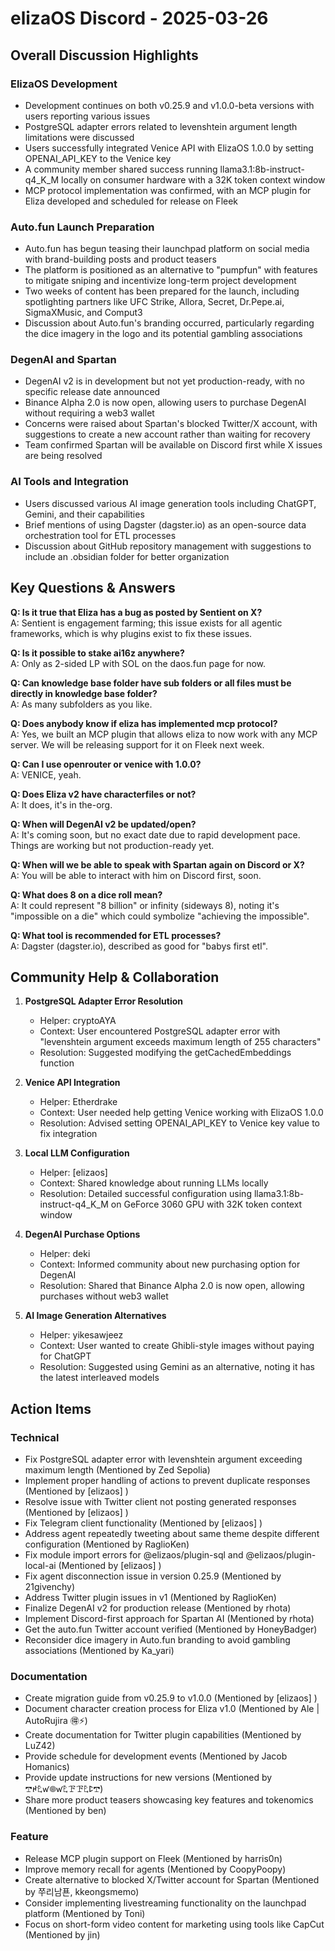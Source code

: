 # elizaOS Discord - 2025-03-26

## Overall Discussion Highlights

### ElizaOS Development
- Development continues on both v0.25.9 and v1.0.0-beta versions with users reporting various issues
- PostgreSQL adapter errors related to levenshtein argument length limitations were discussed
- Users successfully integrated Venice API with ElizaOS 1.0.0 by setting OPENAI_API_KEY to the Venice key
- A community member shared success running llama3.1:8b-instruct-q4_K_M locally on consumer hardware with a 32K token context window
- MCP protocol implementation was confirmed, with an MCP plugin for Eliza developed and scheduled for release on Fleek

### Auto.fun Launch Preparation
- Auto.fun has begun teasing their launchpad platform on social media with brand-building posts and product teasers
- The platform is positioned as an alternative to "pumpfun" with features to mitigate sniping and incentivize long-term project development
- Two weeks of content has been prepared for the launch, including spotlighting partners like UFC Strike, Allora, Secret, Dr.Pepe.ai, SigmaXMusic, and Comput3
- Discussion about Auto.fun's branding occurred, particularly regarding the dice imagery in the logo and its potential gambling associations

### DegenAI and Spartan
- DegenAI v2 is in development but not yet production-ready, with no specific release date announced
- Binance Alpha 2.0 is now open, allowing users to purchase DegenAI without requiring a web3 wallet
- Concerns were raised about Spartan's blocked Twitter/X account, with suggestions to create a new account rather than waiting for recovery
- Team confirmed Spartan will be available on Discord first while X issues are being resolved

### AI Tools and Integration
- Users discussed various AI image generation tools including ChatGPT, Gemini, and their capabilities
- Brief mentions of using Dagster (dagster.io) as an open-source data orchestration tool for ETL processes
- Discussion about GitHub repository management with suggestions to include an .obsidian folder for better organization

## Key Questions & Answers

**Q: Is it true that Eliza has a bug as posted by Sentient on X?**  
A: Sentient is engagement farming; this issue exists for all agentic frameworks, which is why plugins exist to fix these issues.

**Q: Is it possible to stake ai16z anywhere?**  
A: Only as 2-sided LP with SOL on the daos.fun page for now.

**Q: Can knowledge base folder have sub folders or all files must be directly in knowledge base folder?**  
A: As many subfolders as you like.

**Q: Does anybody know if eliza has implemented mcp protocol?**  
A: Yes, we built an MCP plugin that allows eliza to now work with any MCP server. We will be releasing support for it on Fleek next week.

**Q: Can I use openrouter or venice with 1.0.0?**  
A: VENICE, yeah.

**Q: Does Eliza v2 have characterfiles or not?**  
A: It does, it's in the-org.

**Q: When will DegenAI v2 be updated/open?**  
A: It's coming soon, but no exact date due to rapid development pace. Things are working but not production-ready yet.

**Q: When will we be able to speak with Spartan again on Discord or X?**  
A: You will be able to interact with him on Discord first, soon.

**Q: What does 8 on a dice roll mean?**  
A: It could represent "8 billion" or infinity (sideways 8), noting it's "impossible on a die" which could symbolize "achieving the impossible".

**Q: What tool is recommended for ETL processes?**  
A: Dagster (dagster.io), described as good for "babys first etl".

## Community Help & Collaboration

1. **PostgreSQL Adapter Error Resolution**
   - Helper: cryptoAYA
   - Context: User encountered PostgreSQL adapter error with "levenshtein argument exceeds maximum length of 255 characters"
   - Resolution: Suggested modifying the getCachedEmbeddings function

2. **Venice API Integration**
   - Helper: Etherdrake
   - Context: User needed help getting Venice working with ElizaOS 1.0.0
   - Resolution: Advised setting OPENAI_API_KEY to Venice key value to fix integration

3. **Local LLM Configuration**
   - Helper: [elizaos] <benquik>
   - Context: Shared knowledge about running LLMs locally
   - Resolution: Detailed successful configuration using llama3.1:8b-instruct-q4_K_M on GeForce 3060 GPU with 32K token context window

4. **DegenAI Purchase Options**
   - Helper: deki
   - Context: Informed community about new purchasing option for DegenAI
   - Resolution: Shared that Binance Alpha 2.0 is now open, allowing purchases without web3 wallet

5. **AI Image Generation Alternatives**
   - Helper: yikesawjeez
   - Context: User wanted to create Ghibli-style images without paying for ChatGPT
   - Resolution: Suggested using Gemini as an alternative, noting it has the latest interleaved models

## Action Items

### Technical
- Fix PostgreSQL adapter error with levenshtein argument exceeding maximum length (Mentioned by Zed Sepolia)
- Implement proper handling of actions to prevent duplicate responses (Mentioned by [elizaos] <benquik>)
- Resolve issue with Twitter client not posting generated responses (Mentioned by [elizaos] <benquik>)
- Fix Telegram client functionality (Mentioned by [elizaos] <benquik>)
- Address agent repeatedly tweeting about same theme despite different configuration (Mentioned by RaglioKen)
- Fix module import errors for @elizaos/plugin-sql and @elizaos/plugin-local-ai (Mentioned by [elizaos] <benquik>)
- Fix agent disconnection issue in version 0.25.9 (Mentioned by 21givenchy)
- Address Twitter plugin issues in v1 (Mentioned by RaglioKen)
- Finalize DegenAI v2 for production release (Mentioned by rhota)
- Implement Discord-first approach for Spartan AI (Mentioned by rhota)
- Get the auto.fun Twitter account verified (Mentioned by HoneyBadger)
- Reconsider dice imagery in Auto.fun branding to avoid gambling associations (Mentioned by Ka_yari)

### Documentation
- Create migration guide from v0.25.9 to v1.0.0 (Mentioned by [elizaos] <benquik>)
- Document character creation process for Eliza v1.0 (Mentioned by Ale | AutoRujira 🉐⚡)
- Create documentation for Twitter plugin capabilities (Mentioned by LuZ42)
- Provide schedule for development events (Mentioned by Jacob Homanics)
- Provide update instructions for new versions (Mentioned by 𖢧ꛅ𖤢ꛃ𖣠ꛃ𖤢ꘘꘘ𖤢ꛕ𖢧)
- Share more product teasers showcasing key features and tokenomics (Mentioned by ben)

### Feature
- Release MCP plugin support on Fleek (Mentioned by harris0n)
- Improve memory recall for agents (Mentioned by CoopyPoopy)
- Create alternative to blocked X/Twitter account for Spartan (Mentioned by 쭈리남푠, kkeongsmemo)
- Consider implementing livestreaming functionality on the launchpad platform (Mentioned by Toni)
- Focus on short-form video content for marketing using tools like CapCut (Mentioned by jin)